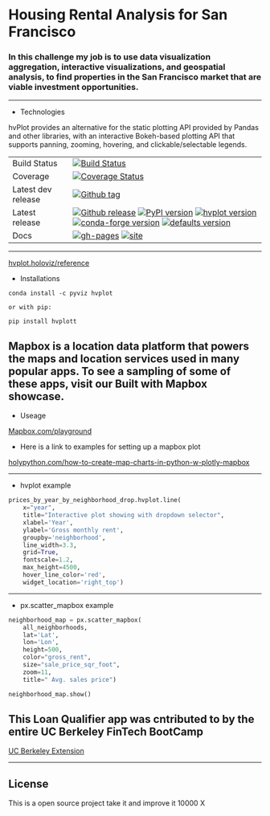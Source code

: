 # Housing Rental Analysis for San Francisco

### In this challenge my job is to use data visualization aggregation, interactive visualizations, and geospatial analysis, to find properties in the San Francisco market that are viable investment opportunities.

---

* Technologies

hvPlot provides an alternative for the static plotting API provided by Pandas and other libraries, with an interactive Bokeh-based plotting API that supports panning, zooming, hovering, and clickable/selectable legends.

|    |    |
| --- | --- |
| Build Status | [![Build Status](https://github.com/holoviz/hvplot/workflows/tests/badge.svg)](https://github.com/holoviz/hvplot/actions?query=workflow%3Atests) |
| Coverage | [![Coverage Status](https://coveralls.io/repos/github/holoviz/hvplot/badge.svg?branch=master)](https://coveralls.io/github/holoviz/hvplot?branch=master) |
| Latest dev release | [![Github tag](https://img.shields.io/github/tag/holoviz/hvplot.svg?label=tag&colorB=11ccbb)](https://github.com/holoviz/hvplot/tags) |
| Latest release | [![Github release](https://img.shields.io/github/release/holoviz/hvplot.svg?label=tag&colorB=11ccbb)](https://github.com/holoviz/hvplot/releases) [![PyPI version](https://img.shields.io/pypi/v/hvplot.svg?colorB=cc77dd)](https://pypi.python.org/pypi/hvplot) [![hvplot version](https://img.shields.io/conda/v/pyviz/hvplot.svg?colorB=4488ff&style=flat)](https://anaconda.org/pyviz/hvplot) [![conda-forge version](https://img.shields.io/conda/v/conda-forge/hvplot.svg?label=conda%7Cconda-forge&colorB=4488ff)](https://anaconda.org/conda-forge/hvplot) [![defaults version](https://img.shields.io/conda/v/anaconda/hvplot.svg?label=conda%7Cdefaults&style=flat&colorB=4488ff)](https://anaconda.org/anaconda/hvplot) |
| Docs | [![gh-pages](https://img.shields.io/github/last-commit/holoviz/hvplot/gh-pages.svg)](https://github.com/holoviz/hvplot/tree/gh-pages) [![site](https://img.shields.io/website-up-down-green-red/http/hvplot.holoviz.org.svg)](http://hvplot.holoviz.org) |

---

[hvplot.holoviz/reference](https://hvplot.holoviz.org/reference/index.html)

* Installations 

```
conda install -c pyviz hvplot

or with pip:

pip install hvplott

```

## Mapbox is a location data platform that powers the maps and location services used in many popular apps. To see a sampling of some of these apps, visit our Built with Mapbox showcase.

* Useage

[Mapbox.com/playground](https://docs.mapbox.com/playground)

* Here is a link to examples for setting up a mapbox plot

[holypython.com/how-to-create-map-charts-in-python-w-plotly-mapbox](https://holypython.com/how-to-create-map-charts-in-python-w-plotly-mapbox/)

---
* hvplot example
```python
prices_by_year_by_neighborhood_drop.hvplot.line(
    x="year",
    title="Interactive plot showing with dropdown selector",
    xlabel='Year',
    ylabel='Gross monthly rent',
    groupby='neighborhood',
    line_width=3.3,
    grid=True,
    fontscale=1.2,
    max_height=4500,
    hover_line_color='red',
    widget_location='right_top')
```
---
* px.scatter_mapbox example
```python
neighborhood_map = px.scatter_mapbox(
    all_neighborhoods,
    lat='Lat',
    lon='Lon',
    height=500,
    color="gross_rent",
    size="sale_price_sqr_foot",
    zoom=11,
    title=" Avg. sales price")

neighborhood_map.show()
```

## This Loan Qualifier app was cntributed to by the entire UC Berkeley FinTech BootCamp 
[UC Berkeley Extension](https://bootcamp.berkeley.edu/fintech/)

---

## License

This is a open source project take it and improve it 10000 X

